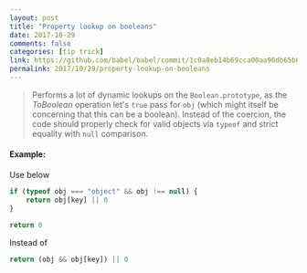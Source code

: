 ```yaml
---
layout: post
title: "Property lookup on booleans"
date: 2017-10-29
comments: false
categories: [tip trick]
link: https://github.com/babel/babel/commit/1c0a8eb14b69cca00aa96db65b69d0848013c680
permalink: 2017/10/29/property-lookup-on-booleans
---
```


> Performs a lot of dynamic lookups on the `Boolean.prototype`, as the *ToBoolean* operation let's `true` pass for `obj` (which might itself be concerning that this can be a boolean). Instead of the coercion, the code should properly check for valid objects via `typeof` and strict equality with `null` comparison.

#### Example:

Use below

```js
if (typeof obj === "object" && obj !== null) {
    return obj[key] || 0
}

return 0
 ```
Instead of
```js
return (obj && obj[key]) || 0
```
